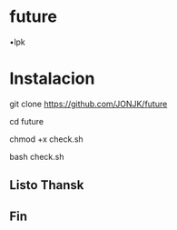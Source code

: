 # future
•lpk

# Instalacion

git clone https://github.com/JONJK/future

cd future

chmod +x check.sh

bash check.sh

## Listo Thansk

## Fin
